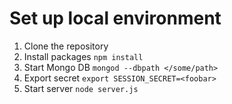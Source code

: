 # Set up local environment
1. Clone the repository
2. Install packages `npm install`
3. Start Mongo DB `mongod --dbpath </some/path>`
4. Export secret `export SESSION_SECRET=<foobar>`
5. Start server `node server.js`
